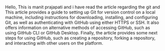 Hello, This is manit prajapati and i have read the article regarding the git and This article provides a guide to setting up Git for version control on a local machine, including instructions for downloading, installing, and configuring Git, as well as authenticating with GitHub using either HTTPS or SSH. It also offers information on alternative methods of accessing GitHub, such as using GitHub CLI or GitHub Desktop. Finally, the article provides some next steps for using GitHub, such as creating a repository, forking a repository, and interacting with other users on the platform.
